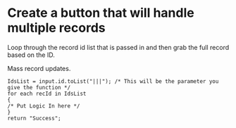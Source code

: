 # Create a button that will handle multiple records

Loop through the record id list that is passed in and then grab the full record based on the ID.

Mass record updates.


```
IdsList = input.id.toList("|||"); /* This will be the parameter you give the function */
for each recId in IdsList
{
/* Put Logic In here */
}
return "Success";

```

